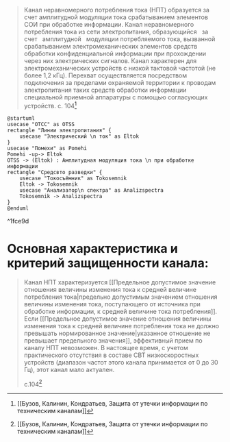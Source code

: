 
>Канал неравномерного потребления тока (НПТ) образуется за счет амплитудной модуляции тока срабатыванием элементов СОИ при обработке информации.
Канал неравномерного потребления тока из сети электропитания, образующийся   за счет   амплитудной   модуляции потребляемого тока, вызванной срабатыванием электромеханических элементов средств обработки конфиденциальной информации при прохождении через них электрических сигналов. Канал характерен для электромеханических устройств с низкой тактовой частотой (не более 1,2 кГц). Перехват осуществляется посредством подключения за пределами охраняемой территории к проводам электропитания таких средств обработки информации специальной приемной аппаратуры с помощью согласующих устройств.
>с. 104[^2]

```plantuml
@startuml
usecase "ОТСС" as OTSS
rectangle "Линии электропитания" {
	usecase "Электрический \n ток" as Eltok
}
usecase "Помехи" as Pomehi
Pomehi -up-> Eltok
OTSS -> (Eltok) : Амплитудная модуляция тока \n при обработке информации
rectangle "Средсвто разведки" {
	usecase "Токосъёмник" as Tokosemnik
	Eltok -> Tokosemnik
	usecase "Анализатор\n спектра" as Analizspectra
	Tokosemnik -> Analizspectra
}
@enduml
```

^1fce9d

# Основная характеристика и критерий защищенности канала:
>Канал НПТ характеризуется [[Предельное допустимое значение отношения величины изменения тока к средней величине потребления тока|предельно допустимым значением отношения величины изменения тока, поступающего от источника при обработке информации, к средней величине тока потребления]]. Если [[Предельное допустимое значение отношения величины изменения тока к средней величине потребления тока не должно превышать нормированное значение|указанное отношение не превышает предельного значения]], эффективный прием по каналу НПТ невозможен. В настоящее время, с учетом практического отсутствия в составе СВТ низкоскоростных устройств (диапазон частот этого канала принимается от 0 до 30 Гц), этот канал мало актуален.
>
>c.104[^2]


[^2]:[[Бузов, Калинин, Кондратьев, Защита от утечки информации по техническим каналам]]
